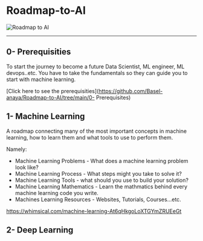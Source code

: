# Roadmap-to-AI

![Roadmap to AI](https://user-images.githubusercontent.com/81964452/166590729-c3a6771c-7317-40e2-9c8c-49537468ff5e.png)

---

## 0- Prerequisities

To start the journey to become a future Data Scientist, ML engineer, ML devops..etc.
You have to take the fundamentals so they can guide you to start with machine learning.

[Click here to see the prerequisities](https://github.com/Basel-anaya/Roadmap-to-AI/tree/main/0- Prerequisites)

## 1- Machine Learning

A roadmap connecting many of the most important concepts in machine learning, how to learn them and what tools to use to perform them.

Namely:

- Machine Learning Problems - What does a machine learning problem look like?
- Machine Learning Process - What steps might you take to solve it?
- Machine Learning Tools - what should you use to build your solution?
- Machine Learning Mathematics - Learn the mathmatics behind every machine learning code you write.
- Machines Learning Resources - Websites, Tutorials, Courses...etc.

https://whimsical.com/machine-learning-At6qHkgoLoXTGYmZRUEeGt

## 2- Deep Learning
